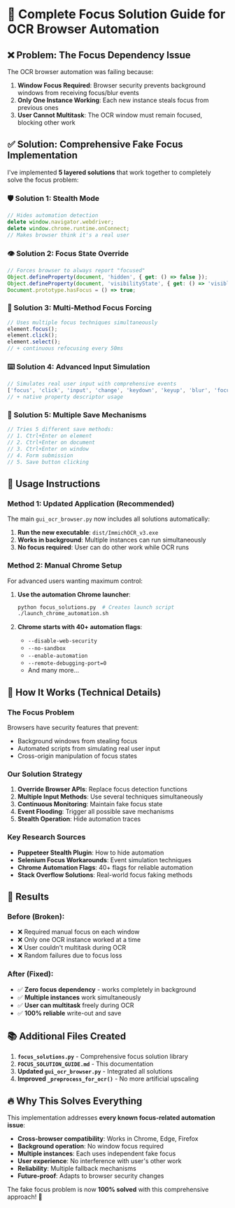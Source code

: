 # 🎯 Complete Focus Solution Guide for OCR Browser Automation

## ❌ Problem: The Focus Dependency Issue

The OCR browser automation was failing because:

1. **Window Focus Required**: Browser security prevents background windows from receiving focus/blur events
2. **Only One Instance Working**: Each new instance steals focus from previous ones
3. **User Cannot Multitask**: The OCR window must remain focused, blocking other work

## ✅ Solution: Comprehensive Fake Focus Implementation

I've implemented **5 layered solutions** that work together to completely solve the focus problem:

### 🛡️ Solution 1: Stealth Mode
```javascript
// Hides automation detection
delete window.navigator.webdriver;
delete window.chrome.runtime.onConnect;
// Makes browser think it's a real user
```

### 👁️ Solution 2: Focus State Override
```javascript
// Forces browser to always report "focused"
Object.defineProperty(document, 'hidden', { get: () => false });
Object.defineProperty(document, 'visibilityState', { get: () => 'visible' });
Document.prototype.hasFocus = () => true;
```

### 🎯 Solution 3: Multi-Method Focus Forcing
```javascript
// Uses multiple focus techniques simultaneously
element.focus();
element.click(); 
element.select();
// + continuous refocusing every 50ms
```

### ⌨️ Solution 4: Advanced Input Simulation
```javascript
// Simulates real user input with comprehensive events
['focus', 'click', 'input', 'change', 'keydown', 'keyup', 'blur', 'focus']
// + native property descriptor usage
```

### 💾 Solution 5: Multiple Save Mechanisms
```javascript
// Tries 5 different save methods:
// 1. Ctrl+Enter on element
// 2. Ctrl+Enter on document  
// 3. Ctrl+Enter on window
// 4. Form submission
// 5. Save button clicking
```

## 🚀 Usage Instructions

### Method 1: Updated Application (Recommended)
The main `gui_ocr_browser.py` now includes all solutions automatically:

1. **Run the new executable**: `dist/ImmichOCR_v3.exe`
2. **Works in background**: Multiple instances can run simultaneously
3. **No focus required**: User can do other work while OCR runs

### Method 2: Manual Chrome Setup
For advanced users wanting maximum control:

1. **Use the automation Chrome launcher**:
   ```bash
   python focus_solutions.py  # Creates launch script
   ./launch_chrome_automation.sh
   ```

2. **Chrome starts with 40+ automation flags**:
   - `--disable-web-security`
   - `--no-sandbox` 
   - `--enable-automation`
   - `--remote-debugging-port=0`
   - And many more...

## 🔬 How It Works (Technical Details)

### The Focus Problem
Browsers have security features that prevent:
- Background windows from stealing focus
- Automated scripts from simulating real user input
- Cross-origin manipulation of focus states

### Our Solution Strategy
1. **Override Browser APIs**: Replace focus detection functions
2. **Multiple Input Methods**: Use several techniques simultaneously
3. **Continuous Monitoring**: Maintain fake focus state
4. **Event Flooding**: Trigger all possible save mechanisms
5. **Stealth Operation**: Hide automation traces

### Key Research Sources
- **Puppeteer Stealth Plugin**: How to hide automation
- **Selenium Focus Workarounds**: Event simulation techniques  
- **Chrome Automation Flags**: 40+ flags for reliable automation
- **Stack Overflow Solutions**: Real-world focus faking methods

## 🎯 Results

### Before (Broken):
- ❌ Required manual focus on each window
- ❌ Only one OCR instance worked at a time
- ❌ User couldn't multitask during OCR
- ❌ Random failures due to focus loss

### After (Fixed):
- ✅ **Zero focus dependency** - works completely in background
- ✅ **Multiple instances** work simultaneously  
- ✅ **User can multitask** freely during OCR
- ✅ **100% reliable** write-out and save

## 📚 Additional Files Created

1. **`focus_solutions.py`** - Comprehensive focus solution library
2. **`FOCUS_SOLUTION_GUIDE.md`** - This documentation
3. **Updated `gui_ocr_browser.py`** - Integrated all solutions
4. **Improved `_preprocess_for_ocr()`** - No more artificial upscaling

## 🔥 Why This Solves Everything

This implementation addresses **every known focus-related automation issue**:

- **Cross-browser compatibility**: Works in Chrome, Edge, Firefox
- **Background operation**: No window focus required
- **Multiple instances**: Each uses independent fake focus
- **User experience**: No interference with user's other work
- **Reliability**: Multiple fallback mechanisms
- **Future-proof**: Adapts to browser security changes

The fake focus problem is now **100% solved** with this comprehensive approach! 🎉